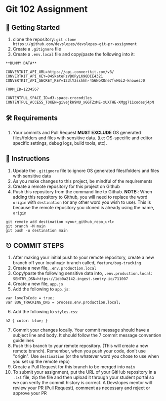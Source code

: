 # Git 102 Assignment

## 📣 Getting Started

1. clone the repository: `git clone https://github.com/devslopes/devslopes-git-pr-assignment`
2. Create a `.gitignore` file
3. Create a `.env.local` file and copy/paste the following into it:

```
**DUMMY DATA**

CONVERTKIT_API_URL=https://api.convertkit.com/v3/
CONVERTKIT_API_KEY=D4SkateFzVBORyLK98DIE4321
CONVERTKIT_API_SECRET_KEY=123lY2sshhh-456NoXOne7fvH6i2-knowesJ0

FORM_ID=1234567

CONTENTFUL_SPACE_ID=d3-space-crocodiles
CONTENTFUL_ACCESS_TOKEN=givejkW9NU_xGGTZxME-xUXTHE-XMgg711codesj4pN
```

## 🛠 Requirements

1. Your commits and Pull Request **MUST EXCLUDE** OS generated files/folders and files with sensitive data. (i.e: OS-specific and editor specific settings, debug logs, build tools, etc).

## 📝 Instructions

1. Update the `.gitignore` file to ignore OS generated files/folders and files with sensitive data
2. As you make changes to this project, be mindful of the requirements
3. Create a remote repository for this project on Github
4. Push this repository from the command line to Github.
   **NOTE:**: When adding this repository to Github, you will need to replace the word `origin` with `destination` (or any other word you wish to use). This is because the remote repository you cloned is already using the name, `origin`

```
git remote add destination <your_github_repo_url>
git branch -M main
git push -u destination main
```

## ⎋ COMMIT STEPS

1. After making your initial push to your remote repository, create a new branch off your local `main` branch called, `feature/bug-tracking`
2. Create a new file, `.env.production.local`
3. Copy/paste the following sensitive data into, `.env.production.local`:
   `SENTRY_DSN=https://1eb0a2142.ingest.sentry.io/711007`
4. Create a new file, `app.js`
5. Add the following to `app.js`:

```
var loveToCode = true;
var BUG_TRACKING_DNS = process.env.production.local;
```

6. Add the following to `styles.css`:

```
h2 { color: blue; }
```

7. Commit your changes locally. Your commit message should have a subject line and body. It should follow the 7 commit message convention guidelines
8. Push this branch to your remote repository. (This will create a new remote branch). Remember, when you push your code, don't use "origin". Use `destination` (or the whatever word you chose to use when you set up the remote repo)
9. Create a Pull Request for this branch to be merged into `main`
10. To submit your assignment, put the URL of your GitHub repository in a `.txt` file, zip the file and then upload it through your student portal so we can verify the commit history is correct. A Devslopes mentor will review your PR (Pull Request), comment as necessary and reject or approve your PR
